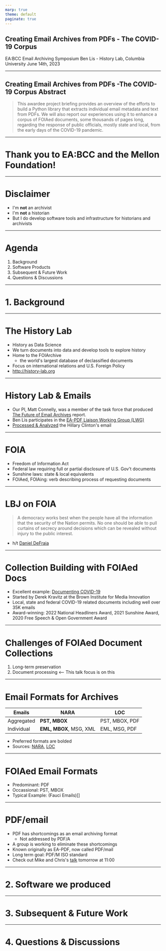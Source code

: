 ```yaml
---
marp: true
theme: default
paginate: true
---
```

<!-- _class: lead -->
## **Creating Email Archives from PDFs - The COVID-19 Corpus**
EA:BCC Email Archiving Symposium
Ben Lis - History Lab, Columbia University
June 14th, 2023

---
## Creating Email Archives from PDFs -The COVID-19 Corpus Abstract

> This awardee project briefing provides an overview of the efforts to build a Python library that extracts individual email metadata and text from PDFs. We will also report our experiences using it to enhance a corpus of FOIAed documents, some thousands of pages long, regarding the response of public officials, mostly state and local, from the early days of the COVID-19 pandemic.
---
<!-- _class: lead -->

# Thank you to EA:BCC and the Mellon Foundation!

---
# Disclaimer
* I'm **not** an archivist
* I'm **not** a historian
* But I do develop software tools and infrastructure for historians and archivists
---
# Agenda
1. Background
2. Software Products
3. Subsequent & Future Work
4. Questions & Discussions 
---
<!-- _class: lead -->

# 1. Background

---

# The History Lab
* History as Data Science
* We turn documents into data and develop tools to explore history
* Home to the FOIArchive 
  * the world's largest database of declassified documents
* Focus on international relations and U.S. Foreign Policy
* http://history-lab.org
---
# History Lab & Emails
* Our PI, Matt Connelly, was a member of the task force that produced [The Future of Email Archives](https://www.clir.org/pubs/reports/pub175/) report.
* Ben Lis participates in the [EA-PDF Liaison Working Group (LWG)](https://pdfa.org/community/ea-pdf-lwg/)
* [Processed & Analyzed](http://history-lab.org/clinton) the Hillary Clinton's email
---
# FOIA 
* Freedom of Information Act
* Federal law requiring full or partial disclosure of U.S. Gov't documents
* Sunshine laws: state & local equivalents
* FOIAed, FOIAing: verb describing process of requesting documents
---
# LBJ on FOIA

> A democracy works best when the people have all the information that the security of the Nation permits. No one should be able to pull curtains of secrecy around decisions which can be revealed without injury to the public interest.

* h/t [Daniel DeFraia](https://daniel-defraia.squarespace.com/) 
---
# Collection Building with FOIAed Docs
* Excellent example: [Documenting COVID-19](documentingcovid19.io)
* Started by Derek Kravitz at the Brown Institute for Media Innovation
* Local, state and federal COVID-19 related documents including well over 35K emails
* Award-winning: 2022 National Headliners Award, 2021 Sunshine Award, 2020 Free Speech & Open Government Award  
---
# Challenges of FOIAed Document Collections
1. Long-term preservation
2. Document processing <-- This talk focus is on this
---
# Email Formats for Archives
|Emails|NARA|LOC|
|----|---------|----------|
|Aggregated|**PST, MBOX**|PST, MBOX, PDF
|Individual|**EML, MBOX**, MSG, XML|EML, MSG, PDF|

* Preferred formats are bolded
* Sources: [NARA](https://www.archives.gov/records-mgmt/policy/transfer-guidance-tables.html#email2), [LOC](https://www.loc.gov/preservation/resources/rfs/email.html)

---
# FOIAed Email Formats
* Predominant: PDF
* Occassional: PST, MBOX
* Typical Example: (Fauci Emails)[]
---
# PDF/email
* PDF has shortcomings as an email archiving format
  * Not addressed by PDF/A 
* A group is working to eliminate these shortcomings   
* Known originally as EA-PDF, now called PDF/mail
* Long term goal: PDF/M ISO standard 
* Check out Mike and Chris's [talk](https://emailarchivesgrant.library.illinois.edu/timetable/event/project-briefing-11/) tomorrow at 11:00 
---
<!-- _class: lead -->

# 2. Software we produced

---
<!-- _class: lead -->

# 3. Subsequent & Future Work

---
<!-- _class: lead -->

# 4. Questions & Discussions

